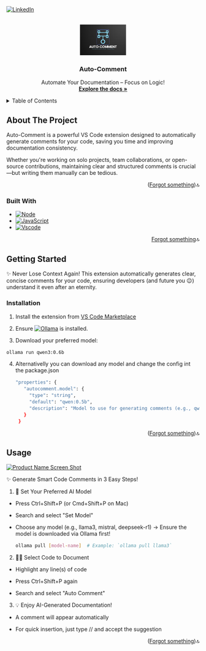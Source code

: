 <!-- Improved compatibility of Forgot something link: See: https://github.com/othneildrew/Best-README-Template/pull/73 -->
<a id="readme-top"></a>
<!--
*** Thanks for checking out the Best-README-Template. If you have a suggestion
*** that would make this better, please fork the repo and create a pull request
*** or simply open an issue with the tag "enhancement".
*** Don't forget to give the project a star!
*** Thanks again! Now go create something AMAZING! :D
-->



<!-- PROJECT SHIELDS -->
<!--
*** I'm using markdown "reference style" links for readability.
*** Reference links are enclosed in brackets [ ] instead of parentheses ( ).
*** See the bottom of this document for the declaration of the reference variables
*** for contributors-url, forks-url, etc. This is an optional, concise syntax you may use.
*** https://www.markdownguide.org/basic-syntax/#reference-style-links
-->
<!-- [![Contributors][contributors-shield]][contributors-url]
[![Forks][forks-shield]][forks-url]
[![Stargazers][stars-shield]][stars-url]
[![Issues][issues-shield]][issues-url]
[![project_license][license-shield]][license-url] -->

[![LinkedIn][linkedin-shield]][linkedin-url]



<!-- PROJECT LOGO -->
<br />
<div align="center">
  <a href="https://github.com/idkmanan/Auto-Comment">
    <img src="images/autocomment.png" alt="Logo" width="120" height="80">
  </a>

  <h3 align="center">Auto-Comment</h3>

  <p align="center">
    Automate Your Documentation – Focus on Logic!
    <br />
    <a href="https://github.com/idkmanan/Auto-Comment"><strong>Explore the docs »</strong></a>
    <br />
  </p>
</div>

<!-- TABLE OF CONTENTS -->
<details>
  <summary>Table of Contents</summary>
  <ol>
    <li>
      <a href="#about-the-project">About The Project</a>
      <ul>
        <li><a href="#built-with">Built With</a></li>
      </ul>
    </li>
    <li>
      <a href="#getting-started">Getting Started</a>
      <ul>
        <li><a href="#installation">Installation</a></li>
      </ul>
    </li>
    <li><a href="#usage">Usage</a></li>
  </ol>
</details>



<!-- ABOUT THE PROJECT -->
## About The Project

Auto-Comment is a powerful VS Code extension designed to automatically generate comments for your code, saving you time and improving documentation consistency.

Whether you're working on solo projects, team collaborations, or open-source contributions, maintaining clear and structured comments is crucial—but writing them manually can be tedious.

<p align="right">(<a href="#readme-top">Forgot something</a>)🔝</p>



### Built With

* [![Node][Node.js]][Node-url]
* [![JavaScript][javascr.js]][javascr-url]
* [![Vscode][Vscode.js]][Vscode-url]

<p align="right"><a href="#readme-top">Forgot something</a>🔝</p>



<!-- GETTING STARTED -->
## Getting Started

✨ Never Lose Context Again! This extension automatically generates clear, concise comments for your code, ensuring developers (and future you 😉) understand it even after an eternity.


### Installation

1. Install the extension from [VS Code Marketplace][Vsmarket-url]

2. Ensure [![Ollama][Ollama.io]][Ollama-url] is installed.

3.  Download your preferred model:
   ```sh
   ollama run qwen3:0.6b
   ```
4. Alternativelly you can download any model and change the config int the package.json
   ```sh
   "properties": {
      "autocomment.model": {
        "type": "string",
        "default": "qwen:0.5b",
        "description": "Model to use for generating comments (e.g., qwen:0.5b, deepseek-r1:latest, wizardlm2:latest, qwen3:0.6b)"
      }
    }
    ```

<p align="right">(<a href="#readme-top">Forgot something</a>)🔝</p>



<!-- USAGE EXAMPLES -->
## Usage

[![Product Name Screen Shot][product-screenshot]](https://example.com)

✨ Generate Smart Code Comments in 3 Easy Steps!

1. 📌 Set Your Preferred AI Model

* Press Ctrl+Shift+P (or Cmd+Shift+P on Mac)

* Search and select "Set Model"

* Choose any model (e.g., llama3, mistral, deepseek-r1)
    → Ensure the model is downloaded via Ollama first!
    ```sh
    ollama pull [model-name]  # Example: `ollama pull llama3`
    ```

2. 👩‍💻 Select Code to Document

* Highlight any line(s) of code

* Press Ctrl+Shift+P again

* Search and select "Auto Comment"

3. 💡 Enjoy AI-Generated Documentation!

* A comment will appear automatically

* For quick insertion, just type // and accept the suggestion

<p align="right">(<a href="#readme-top">Forgot something</a>)🔝</p>

<!-- MARKDOWN LINKS & IMAGES -->
<!-- https://www.markdownguide.org/basic-syntax/#reference-style-links -->
[linkedin-shield]: https://img.shields.io/badge/-LinkedIn-black.svg?style=for-the-badge&logo=linkedin&colorB=555
[linkedin-url]: https://www.linkedin.com/in/manan-agg005/
[product-screenshot]: images/auto-comment.gif
[Node.js]: https://img.shields.io/badge/Node.js-339933?style=for-the-badge&logo=nodedotjs&logoColor=white
[Node-url]: https://nodejs.org/
[javascr.js]: https://img.shields.io/badge/JavaScript-F7DF1E?style=for-the-badge&logo=javascript&logoColor=black
[javascr-url]: https://developer.mozilla.org/en-US/docs/Web/JavaScript
[Vscode.js]: https://img.shields.io/badge/VS_Code-007ACC?style=for-the-badge&logo=visualstudiocode&logoColor=white
[Vscode-url]: https://code.visualstudio.com/api
[Ollama.io]: https://img.shields.io/badge/Ollama-7C4DFF?style=for-the-badge&logo=ollama&logoColor=white
[Ollama-url]: https://ollama.com/download
[Vsmarket-url]: https://marketplace.visualstudio.com/vscode